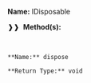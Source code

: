 **Name:** IDisposable

❱❱&nbsp;&nbsp;**Method(s):**

&nbsp;&nbsp;&nbsp;&nbsp;&nbsp;
```
**Name:** dispose

**Return Type:** void

```

